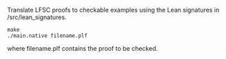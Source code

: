 Translate LFSC proofs to checkable examples using the Lean signatures in /src/lean_signatures.

    make
    ./main.native filename.plf

where filename.plf contains the proof to be checked.

